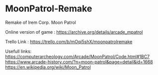 # MoonPatrol-Remake
Remake of Irem Corp. Moon Patrol


Online version of game : https://archive.org/details/arcade_mpatrol

Trello Link : https://trello.com/b/mOqi5shX/moonpatrolremake

Usefull links: 
    https://computerarcheology.com/Arcade/MoonPatrol/Code.html#1BC7
    https://www.arcade-history.com/?n=moon-patrol&page=detail&id=1668
    https://en.wikipedia.org/wiki/Moon_Patrol

